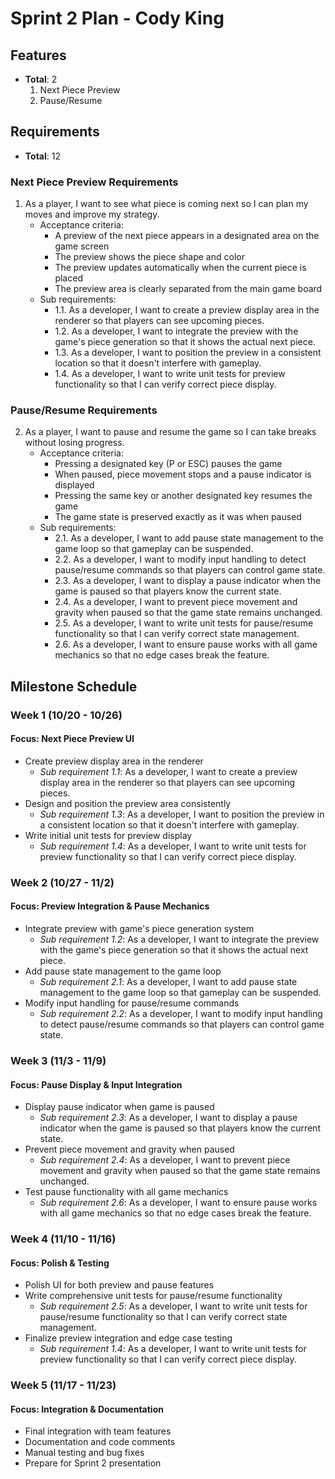# Sprint 2 Plan - Cody King

## Features

- **Total**: 2
  1. Next Piece Preview
  2. Pause/Resume

## Requirements

- **Total**: 12

### Next Piece Preview Requirements

1. As a player, I want to see what piece is coming next so I can plan my moves and improve my strategy.
   - Acceptance criteria:
     - A preview of the next piece appears in a designated area on the game screen
     - The preview shows the piece shape and color
     - The preview updates automatically when the current piece is placed
     - The preview area is clearly separated from the main game board
   - Sub requirements:
     - 1.1. As a developer, I want to create a preview display area in the renderer so that players can see upcoming pieces.
     - 1.2. As a developer, I want to integrate the preview with the game's piece generation so that it shows the actual next piece.
     - 1.3. As a developer, I want to position the preview in a consistent location so that it doesn't interfere with gameplay.
     - 1.4. As a developer, I want to write unit tests for preview functionality so that I can verify correct piece display.

### Pause/Resume Requirements

2. As a player, I want to pause and resume the game so I can take breaks without losing progress.
   - Acceptance criteria:
     - Pressing a designated key (P or ESC) pauses the game
     - When paused, piece movement stops and a pause indicator is displayed
     - Pressing the same key or another designated key resumes the game
     - The game state is preserved exactly as it was when paused
   - Sub requirements:
     - 2.1. As a developer, I want to add pause state management to the game loop so that gameplay can be suspended.
     - 2.2. As a developer, I want to modify input handling to detect pause/resume commands so that players can control game state.
     - 2.3. As a developer, I want to display a pause indicator when the game is paused so that players know the current state.
     - 2.4. As a developer, I want to prevent piece movement and gravity when paused so that the game state remains unchanged.
     - 2.5. As a developer, I want to write unit tests for pause/resume functionality so that I can verify correct state management.
     - 2.6. As a developer, I want to ensure pause works with all game mechanics so that no edge cases break the feature.

## Milestone Schedule

### Week 1 (10/20 - 10/26)

#### Focus: Next Piece Preview UI

- Create preview display area in the renderer
  - _Sub requirement 1.1_: As a developer, I want to create a preview display area in the renderer so that players can see upcoming pieces.
- Design and position the preview area consistently
  - _Sub requirement 1.3_: As a developer, I want to position the preview in a consistent location so that it doesn't interfere with gameplay.
- Write initial unit tests for preview display
  - _Sub requirement 1.4_: As a developer, I want to write unit tests for preview functionality so that I can verify correct piece display.

### Week 2 (10/27 - 11/2)

#### Focus: Preview Integration & Pause Mechanics

- Integrate preview with game's piece generation system
  - _Sub requirement 1.2_: As a developer, I want to integrate the preview with the game's piece generation so that it shows the actual next piece.
- Add pause state management to the game loop
  - _Sub requirement 2.1_: As a developer, I want to add pause state management to the game loop so that gameplay can be suspended.
- Modify input handling for pause/resume commands
  - _Sub requirement 2.2_: As a developer, I want to modify input handling to detect pause/resume commands so that players can control game state.

### Week 3 (11/3 - 11/9)

#### Focus: Pause Display & Input Integration

- Display pause indicator when game is paused
  - _Sub requirement 2.3_: As a developer, I want to display a pause indicator when the game is paused so that players know the current state.
- Prevent piece movement and gravity when paused
  - _Sub requirement 2.4_: As a developer, I want to prevent piece movement and gravity when paused so that the game state remains unchanged.
- Test pause functionality with all game mechanics
  - _Sub requirement 2.6_: As a developer, I want to ensure pause works with all game mechanics so that no edge cases break the feature.

### Week 4 (11/10 - 11/16)

#### Focus: Polish & Testing

- Polish UI for both preview and pause features
- Write comprehensive unit tests for pause/resume functionality
  - _Sub requirement 2.5_: As a developer, I want to write unit tests for pause/resume functionality so that I can verify correct state management.
- Finalize preview integration and edge case testing
  - _Sub requirement 1.4_: As a developer, I want to write unit tests for preview functionality so that I can verify correct piece display.

### Week 5 (11/17 - 11/23)

#### Focus: Integration & Documentation

- Final integration with team features
- Documentation and code comments
- Manual testing and bug fixes
- Prepare for Sprint 2 presentation
